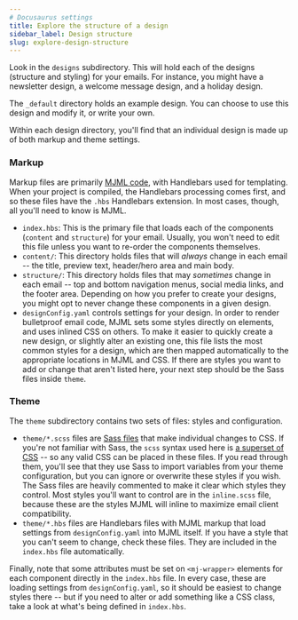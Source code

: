 ```yaml
---
# Docusaurus settings
title: Explore the structure of a design
sidebar_label: Design structure
slug: explore-design-structure
---
```


Look in the `designs` subdirectory. This will hold each of the designs
(structure and styling) for your emails. For instance, you might have a
newsletter design, a welcome message design, and a holiday design.

The `_default` directory holds an example design. You can choose to use this
design and modify it, or write your own.

Within each design directory, you'll find that an individual design is made up
of both markup and theme settings.

### Markup

Markup files are primarily
[MJML code](https://documentation.mjml.io/#components), with Handlebars used for
templating. When your project is compiled, the Handlebars processing comes
first, and so these files have the `.hbs` Handlebars extension. In most cases,
though, all you'll need to know is MJML.

- `index.hbs`: This is the primary file that loads each of the components
  (`content` and `structure`) for your email. Usually, you won't need to edit
  this file unless you want to re-order the components themselves.
- `content/`: This directory holds files that will _always_ change in each email
  -- the title, preview text, header/hero area and main body.
- `structure/`: This directory holds files that may _sometimes_ change in each
  email -- top and bottom navigation menus, social media links, and the footer
  area. Depending on how you prefer to create your designs, you might opt to
  never change these components in a given design.
- `designConfig.yaml` controls settings for your design. In order to render
  bulletproof email code, MJML sets some styles directly on elements, and uses
  inlined CSS on others. To make it easier to quickly create a new design, or
  slightly alter an existing one, this file lists the most common styles for a
  design, which are then mapped automatically to the appropriate locations in
  MJML and CSS. If there are styles you want to add or change that aren't listed
  here, your next step should be the Sass files inside `theme`.

### Theme

The `theme` subdirectory contains two sets of files: styles and configuration.

- `theme/*.scss` files are [Sass files](https://sass-lang.com/guide) that make
  individual changes to CSS. If you're not familiar with Sass, the `scss` syntax
  used here is
  [a superset of CSS](https://sass-lang.com/documentation/syntax#scss) -- so any
  valid CSS can be placed in these files. If you read through them, you'll see
  that they use Sass to import variables from your theme configuration, but you can ignore or overwrite these styles if you wish. The Sass files are heavily
  commented to make it clear which styles they control. Most styles you'll want
  to control are in the `inline.scss` file, because these are the styles MJML
  will inline to maximize email client compatibility.
- `theme/*.hbs` files are Handlebars files with MJML markup that load settings
  from `designConfig.yaml` into MJML itself. If you have a style that you can't
  seem to change, check these files. They are included in the `index.hbs` file
  automatically.

Finally, note that some attributes must be set on `<mj-wrapper>` elements for
each component directly in the `index.hbs` file. In every case, these are
loading settings from `designConfig.yaml`, so it should be easiest to change
styles there -- but if you need to alter or add something like a CSS class, take
a look at what's being defined in `index.hbs`.
